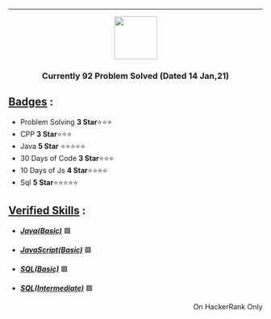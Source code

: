 ***
<p align="center">
    <a href="https://www.hackerrank.com/NinzaRJ01">
        <img height=85 src="https://d3keuzeb2crhkn.cloudfront.net/hackerrank/assets/styleguide/logo_wordmark-f5c5eb61ab0a154c3ed9eda24d0b9e31.svg">
    </a>
</p>
<h3 align="center">Currently 92 Problem Solved (Dated 14 Jan,21) </h3>

## <ins>Badges</ins> :

- Problem Solving  **3 Star**⭐⭐⭐
- CPP **3 Star**⭐⭐⭐
- Java **5 Star** ⭐⭐⭐⭐⭐
- 30 Days of Code **3 Star**⭐⭐⭐
- 10 Days of Js **4 Star**⭐⭐⭐⭐
- Sql **5 Star**⭐⭐⭐⭐⭐

## <ins> Verified Skills</ins>  :
- _**[Java(Basic)](https://www.hackerrank.com/certificates/a1249f3b5428)**_ 🟩

- _**[JavaScript(Basic)](https://www.hackerrank.com/certificates/7bc06058eeb7)**_ 🟩

- _**[SQL(Basic)](https://www.hackerrank.com/certificates/0352a3e90290)**_ 🟩

- _**[SQL(Intermediate)](https://www.hackerrank.com/certificates/6a3d397a0311)**_ 🟩

<p align="right"> On HackerRank Only</p>
